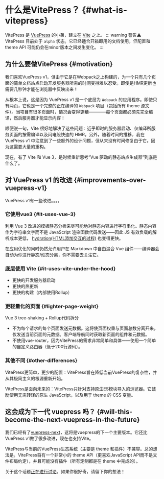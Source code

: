 <!-- 可单独配置是否展示最后更新时间 -->
<!-- ---
lastUpdated: false
--- -->
# 什么是VitePress？ {#what-is-vitepress}
VitePress 是 [VuePress](https://vuepress.vuejs.org/) 的小弟，建立在 [Vite](https://vitejs.dev/) 之上。
::: warning 警告⚠️
VitePress 目前处于 `alpha` 状态。它已经适合开箱即用的文档使用，但配置和 theme  API 可能仍会在minor版本之间发生变化。
:::

## 为什么要做VitePress {#motivation}
我们喜欢VuePress v1，但由于它是在Webpack之上构建的，为一个只有几个页面的简单文档站点启动开发服务器所需的时间变得难以忍受。即使是HMR更新也需要几秒钟才能在浏览器中反映出来！


从根本上说，这是因为 VuePress v1 是一个底层为 `Webpack` 的应用程序。即使只有两页，它也是一个完整的正在编译的 `Webpack` 项目（包括所有 theme 源文件）。当项目有很多页面时，情况会变得更糟————每个页面都必须先完全编译，然后服务器才能显示内容！


顺便说一句，Vite 很好地解决了这些问题：近乎即时的服务器启动、仅编译所服务页面的按需编译以及闪电般快速的 HMR。另外，随着时间的推移，我在 VuePress v1 中注意到了一些额外的设计问题，但从来没有时间修复由于它，因为这需要大量的重构。


现在，有了 Vite 和 Vue 3，是时候重新思考“Vue 驱动的静态站点生成器”到底是什么了。

## 对 VuePress v1 的改进 {#improvements-over-vuepress-v1}
VuePress v1有一些改进。。。。
### 它使用vue3 {#it-uses-vue-3}
利用 Vue 3 改进的模板静态分析来尽可能地对静态内容进行字符串化。静态内容作为字符串文字而不是 JavaScript 渲染函数代码发送——因此 JS 有效负载的解析成本更低， [hydration(HTML添加交互的过程)](https://blog.csdn.net/qq_41800366/article/details/117738916) 也变得更快。

在应用优化的同时仍然允许用户在 Markdown 中自由混合 Vue 组件——编译器会自动为你进行静态/动态分离，你不需要去关注它。

### 底层使用 Vite {#it-uses-vite-under-the-hood}
- 更快的开发服务器启动
- 更快的热更新
- 更快的构建（内部使用Rollup）

### 更轻量化的页面 {#lighter-page-weight}
Vue 3 tree-shaking + Rollup代码拆分
- 不为每个请求的每个页面发送元数据。这将使页面权重与页面总数分离开来。仅发送当前页面的元数据。客户端导航同时获取新页面的组件和元数据。
- 不使用vue-router，因为VitePress的需求非常简单和具体——使用一个简单的自定义路由器（低于200行源码）。

### 其他不同 {#other-differences}
VitePress更简单，更少的配置：VitePress旨在降低当前VuePress的复杂性，并从其极简主义的根源重新开始。

VitePress是面向未来的：VitePress只针对支持原生ES模块导入的浏览器。它鼓励使用无需转译的原生 JavaScript，以及用于 theme 的 CSS 变量。

## 这会成为下一代 vuepress 吗？ {#will-this-become-the-next-vuepress-in-the-future}
我们已经有了[vuepress-next](https://github.com/vuepress/vuepress-next)，这将是vuepress的下一个主要版本。它还比VuePress v1做了很多改进，现在也支持Vite。

VitePress与当前的VuePress生态系统（主要是 theme 和插件）不兼容。总的想法是，VitePress将有一个非常小的 theme API（更喜欢JavaScript API而不是文件布局约定），并且可能没有插件（所有定制都是在 theme 中完成的）。

关于这个话题[正在进行讨论](https://github.com/vuejs/vitepress/discussions/548)。如果你很好奇，请留下你的想法！
